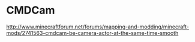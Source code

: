 # CMDCam
http://www.minecraftforum.net/forums/mapping-and-modding/minecraft-mods/2741563-cmdcam-be-camera-actor-at-the-same-time-smooth
